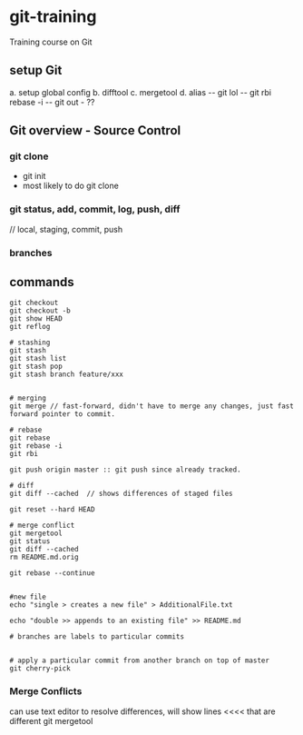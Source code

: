# git-training

Training course on Git

## setup Git

  a. setup global config
  b. difftool
  c. mergetool
  d. alias
    -- git lol
    -- git rbi rebase -i
    -- git out - ??

## Git overview - Source Control

### git clone

 - git init
 - most likely to do git clone

### git status, add, commit, log, push, diff

// local, staging, commit, push

### branches

## commands

    git checkout
    git checkout -b
    git show HEAD
    git reflog

    # stashing
    git stash
    git stash list
    git stash pop
    git stash branch feature/xxx


    # merging
    git merge // fast-forward, didn't have to merge any changes, just fast forward pointer to commit.

    # rebase
    git rebase
    git rebase -i
    git rbi

    git push origin master :: git push since already tracked.

    # diff
    git diff --cached  // shows differences of staged files

    git reset --hard HEAD

    # merge conflict
    git mergetool
    git status
    git diff --cached
    rm README.md.orig

    git rebase --continue


    #new file
    echo "single > creates a new file" > AdditionalFile.txt

    echo "double >> appends to an existing file" >> README.md

    # branches are labels to particular commits


    # apply a particular commit from another branch on top of master
    git cherry-pick

### Merge Conflicts

can use text editor to resolve differences, will show lines <<<< that are different
git mergetool
